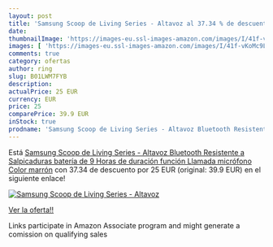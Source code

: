 ```yaml
---
layout: post
title: 'Samsung Scoop de Living Series - Altavoz al 37.34 % de descuento'
date: 
thumbnailImage: 'https://images-eu.ssl-images-amazon.com/images/I/41f-vKoMc9L._SL200_.jpg'
images: [ 'https://images-eu.ssl-images-amazon.com/images/I/41f-vKoMc9L._SL200_.jpg' ]
comments: true
category: ofertas
author: ring
slug: B01LWM7FYB
description:
actualPrice: 25 EUR
currency: EUR
price: 25
comparePrice: 39.9 EUR
inStock: true
prodname: 'Samsung Scoop de Living Series - Altavoz Bluetooth Resistente a Salpicaduras  batería de 9 Horas de duración  función Llamada  micrófono   Color marrón'
---
```


Está [Samsung Scoop de Living Series - Altavoz Bluetooth Resistente a Salpicaduras  batería de 9 Horas de duración  función Llamada  micrófono   Color marrón](https://www.amazon.es/dp/B01LWM7FYB/?tag=tolees-21) con 37.34 de descuento por 25 EUR (original: 39.9 EUR) en el siguiente enlace!

[![Samsung Scoop de Living Series - Altavoz](https://images-eu.ssl-images-amazon.com/images/I/41f-vKoMc9L._SL200_.jpg)](https://www.amazon.es/dp/B01LWM7FYB/?tag=tolees-21)

[Ver la oferta!!](https://www.amazon.es/dp/B01LWM7FYB/?tag=tolees-21)

Links participate in Amazon Associate program and might generate a comission on qualifying sales


